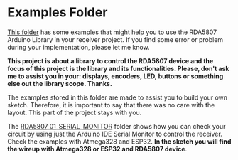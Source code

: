 # Examples Folder


[This folder](https://github.com/pu2clr/RDA5807/tree/master/examples) has some examples that might help you to use the RDA5807 Arduino Library in your receiver project. If you find some error or problem during your implementation, please let me know. 

__This project is about a library to control the RDA5807 device and the focus of this project is the library and its functionalities. Please, don't ask me to assist you in your: displays, encoders, LED, buttons or something else out the library scope. Thanks.__

The examples stored in this folder are made to assist you to build your own sketch. Therefore, it is important to say that there was no care with the layout. This part of the project stays with you.


The [RDA5807_01_SERIAL_MONITOR](https://github.com/pu2clr/RDA5807/tree/master/examples/RDA_01_SERIAL_MONITOR) folder shows how you can check your circuit by using just the Arduino IDE Serial Monitor to control the receiver. Check the examples with Atmega328 and ESP32. __In the sketch you will find the wireup with Atmega328 or ESP32 and RDA5807 device__.  

